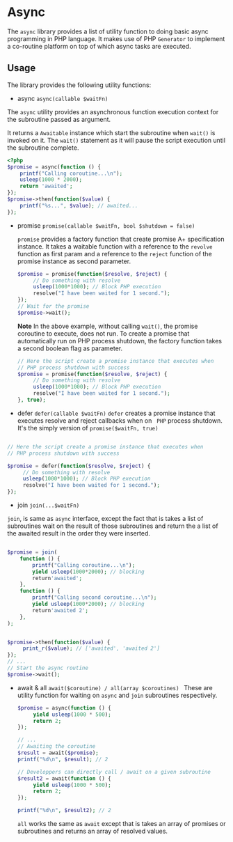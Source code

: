 # Async

The `async` library provides a list of utility function to doing basic async programming in PHP language. It makes use of PHP `Generator` to implement a co-routine platform on top of which async tasks are executed.

## Usage

The library provides the following utility functions:

- async `async(callable $waitFn)`

The `async` utility provides an asynchronous function execution context for the subroutine passed as argument.

It returns a `Awaitable` instance which start the subroutine when `wait()` is invoked on it. The `wait()` statement as it will pause the script execution until the subroutine complete.

```php
<?php 
$promise = async(function () {
	printf("Calling coroutine...\n");
	usleep(1000 * 2000);
	return 'awaited';
});
$promise->then(function($value) {
	printf("%s...", $value); // awaited...
});
```

- promise `promise(callable $waitFn, bool $shutdown = false)`

  `promise` provides a factory function that create promise A+ specification instance.
  It takes a waitable function with a reference to the `revolve` function as first param and a reference to the `reject` function of the promise instance as second parameter.

  ```php
  $promise = promise(function($resolve, $reject) {
       // Do something with resolve
       usleep(1000*1000); // Block PHP execution
       resolve("I have been waited for 1 second.");
  });
  // Wait for the promise
  $promise->wait();
  ```

  **Note** In the above example, without calling `wait()`, the promise
  coroutine to execute, does not run.
  To create a promise that automatically run on PHP process shutdown, the
  factory function takes a second boolean flag as parameter.

  ```php
  // Here the script create a promise instance that executes when
  // PHP process shutdown with success
  $promise = promise(function($resolve, $reject) {
       // Do something with resolve
       usleep(1000*1000); // Block PHP execution
       resolve("I have been waited for 1 second.");
  }, true);
  ```
- defer `defer(callable $waitFn)`
  `defer` creates a promise instance that executes resolve and reject callbacks when on ` PHP` process shutdown. It's the simply version of  `promise($waitFn, true)`

```php

// Here the script create a promise instance that executes when
// PHP process shutdown with success

$promise = defer(function($resolve, $reject) {
     // Do something with resolve
     usleep(1000*1000); // Block PHP execution
     resolve("I have been waited for 1 second.");
});

```

- join `join(...$waitFn) `

`join`, is same as `async` interface, except the fact that is takes a list of subroutines wait on the result of those subroutines and return the a list of the awaited result in the order they were inserted.

```php

$promise = join(
    function () {
        printf("Calling coroutine...\n");
        yield usleep(1000*2000); // blocking
        return'awaited';
    },
    function () {
        printf("Calling second coroutine...\n");
        yield usleep(1000*2000); // blocking
        return'awaited 2';
    },
);


$promise->then(function($value) {
     print_r($value); // ['awaited', 'awaited 2']
});
// ...
// Start the async routine
$promise->wait();

```

- await & all `await($coroutine) / all(array $coroutines) `
  These are utility function for waiting on `async` and `join` subroutines respectively.

  ```php
  $promise = async(function () {
       yield usleep(1000 * 500);
       return 2;
  });

  // ...
  // Awaiting the coroutine
  $result = await($promise);
  printf("%d\n", $result); // 2 

  // Developpers can directly call / await on a given subroutine
  $result2 = await(function () {
       yield usleep(1000 * 500);
       return 2;
  }); 

  printf("%d\n", $result2); // 2 
  ```

  `all` works the same as `await` except that is takes an array of promises or subroutines and returns an array of resolved values.
